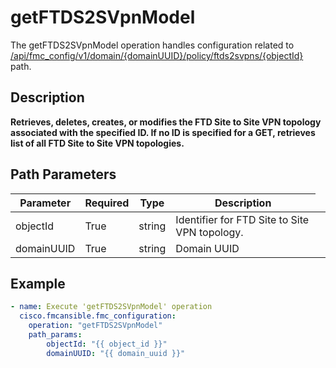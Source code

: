 # getFTDS2SVpnModel

The getFTDS2SVpnModel operation handles configuration related to [/api/fmc_config/v1/domain/{domainUUID}/policy/ftds2svpns/{objectId}](/paths//api/fmc_config/v1/domain/{domain_uuid}/policy/ftds2svpns/{object_id}.md) path.&nbsp;
## Description
**Retrieves, deletes, creates, or modifies the FTD Site to Site VPN topology associated with the specified ID. If no ID is specified for a GET, retrieves list of all FTD Site to Site VPN topologies.**

## Path Parameters
| Parameter | Required | Type | Description |
| --------- | -------- | ---- | ----------- |
| objectId | True | string <td colspan=3> Identifier for FTD Site to Site VPN topology. |
| domainUUID | True | string <td colspan=3> Domain UUID |

## Example
```yaml
- name: Execute 'getFTDS2SVpnModel' operation
  cisco.fmcansible.fmc_configuration:
    operation: "getFTDS2SVpnModel"
    path_params:
        objectId: "{{ object_id }}"
        domainUUID: "{{ domain_uuid }}"

```